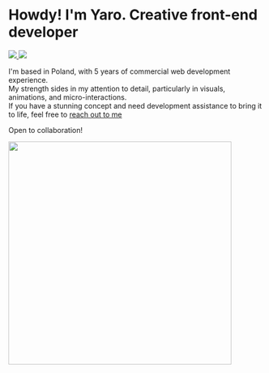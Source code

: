 # Howdy! I'm Yaro. Creative front-end developer

<p align="left">
  <a href="mailto:aka@yaro.works">
    <img src="https://img.shields.io/badge/-aka@yaro.works-FF941A?style=flat-square&logo=Gmail&logoColor=white&link=mailto:aka@yaro.works" />
  </a>
  <a href="https://www.linkedin.com/in/yaroslav-rogovich">
    <img src="https://img.shields.io/badge/-My%20LinkedIn-FF941A?style=flat-square&logo=Linkedin&logoColor=white&link=https://www.linkedin.com/in/yaroslav-rogovich" />
  </a>
</p>

I'm based in Poland, with 5 years of commercial web development experience. <br>
My strength sides in my attention to detail, particularly in visuals, animations, and micro-interactions. <br>
If you have a stunning concept and need development assistance to bring it to life, feel free to <a href="mailto:aka@yaro.works">reach out to me</a>

Open to collaboration!

<img 
   width="440"
   src="https://github-readme-stats.vercel.app/api?username=yrogovich&count_private=true&show_icons=true&custom_title=GitHub%20Status&hide=issues&title_color=FF941A&icon_color=FF941A&bg_color=ffffff00&text_color=222&hide_border=true"
/>
